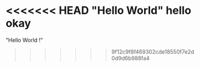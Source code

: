 <<<<<<< HEAD
"Hello World"
hello okay
=======
"Hello World !"
>>>>>>> 9f12c9f8f469302cde18550f7e2d0d9d6b988fa4
